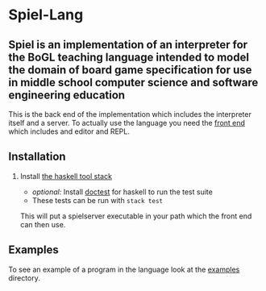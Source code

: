 # Spiel-Lang

## Spiel is an implementation of an interpreter for the BoGL teaching language intended to model the domain of board game specification for use in middle school computer science and software engineering education  

This is the back end of the implementation which includes the interpreter itself and a server. To actually use the language you need the [front end](https://github.com/The-Code-In-Sheep-s-Clothing/Spiel-Front) which includes and editor and REPL. 

## Installation
1. Install [the haskell tool stack](https://docs.haskellstack.org/en/stable/install_and_upgrade/)

   * *optional:* Install [doctest](https://hackage.haskell.org/package/doctest) for haskell to run the test suite
   * These tests can be run with `stack test`
   
   This will put a spielserver executable in your path which the front end can then use. 
## Examples 
To see an example of a program in the language look at the [examples](examples/) directory.
